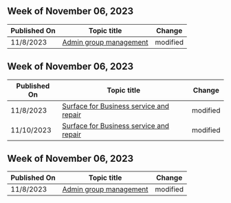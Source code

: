 <!-- This file is generated automatically each week. Changes made to this file will be overwritten.-->

<!-- This file is generated automatically each week. Changes made to this file will be overwritten.-->




## Week of November 06, 2023


| Published On |Topic title | Change |
|------|------------|--------|
| 11/8/2023 | [Admin group management](/surface-hub/admin-group-management-for-surface-hub) | modified |


## Week of November 06, 2023


| Published On |Topic title | Change |
|------|------------|--------|
| 11/8/2023 | [Surface for Business service and repair](/surface/surface-service-and-repair) | modified |
| 11/10/2023 | [Surface for Business service and repair](/surface/surface-service-and-repair) | modified |


## Week of November 06, 2023


| Published On |Topic title | Change |
|------|------------|--------|
| 11/8/2023 | [Admin group management](/surface-hub/admin-group-management-for-surface-hub) | modified |

